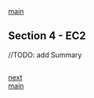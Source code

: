 <!--
// cSpell:ignore
 -->

[main](README.md)

## Section 4 - EC2

<!-- <details> -->
<summary>
//TODO: add Summary
</summary>

</details>

##

[next](section_4_EC2.md)\
[main](README.md)
